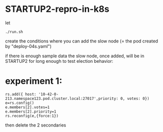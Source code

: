 # STARTUP2-repro-in-k8s

let 

```
./run.sh
```

create the conditions where you can add the slow node (= the pod created by "deploy-04s.yaml")

if there is enough sample data the slow node, once added, will be in STARTUP2 for long enough to test election behavior:

# experiment 1:
```
rs.add({ host: '10-42-0-213.namespace123.pod.cluster.local:27017',priority: 0, votes: 0})
e=rs.config()
e.members[2].votes=1
e.members[2].priority=1
rs.reconfig(e,{force:1})
```
then delete the 2 secondaries
